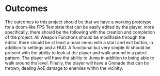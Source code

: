 # Outcomes

The outcomes to this project should be that we have a working prototype for a doom-like FPS Template that can be easily edited by the player.
more specifically, there should be the following with the creation and completion of the project:
All Weapon Functions should be modifiable through the editor.
there should be at least a main menu with a start and exit button, in addition to settings and a HUD.
A functional but very simple AI should be present with the ability to look at the player and walk around in a patrol pattern.
The player will have the ability to Jump in addition to being able to walk around the level.
Finally, the player will have a Grenade that can be thrown, dealing AoE damage to enemies within the vicinity.
